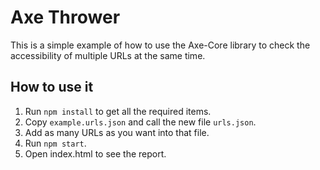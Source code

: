 # Axe Thrower

This is a simple example of how to use the Axe-Core library to check the accessibility of multiple URLs at the same time.

## How to use it

1. Run `npm install` to get all the required items.
2. Copy `example.urls.json` and call the new file `urls.json`.
3. Add as many URLs as you want into that file.
4. Run `npm start`.
5. Open index.html to see the report.
